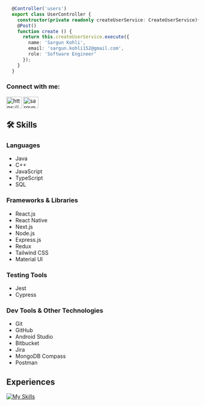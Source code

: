 ```ts

  @Controller('users')
  export class UserController {
    constructor(private readonly createUserService: CreateUserService){ }
    @Post()
    function create () {
      return this.createUserService.execute({
        name: 'Sargun Kohli',
        email: 'sargun.kohli152@gmail.com',
        role: 'Software Engineer'
      });
    }
  }

```

<h3 align="left">Connect with me:</h3>
<p align="left">
<a href="https://www.linkedin.com/in/sargun-kohli-b829a61ba/" target="blank"><img align="center" src="https://raw.githubusercontent.com/rahuldkjain/github-profile-readme-generator/master/src/images/icons/Social/linked-in-alt.svg" alt="https://www.linkedin.com/in/sargun-kohli-b829a61ba/" height="30" width="40" /></a>
<a href="https://www.leetcode.com/sargun_code" target="blank"><img align="center" src="https://raw.githubusercontent.com/rahuldkjain/github-profile-readme-generator/master/src/images/icons/Social/leet-code.svg" alt="sargun_code" height="30" width="40" /></a>
</p>


## 🛠️ Skills

### **Languages**  
- Java  
- C++  
- JavaScript  
- TypeScript  
- SQL

### **Frameworks & Libraries**  
- React.js  
- React Native  
- Next.js  
- Node.js  
- Express.js  
- Redux  
- Tailwind CSS  
- Material UI

### **Testing Tools**  
- Jest  
- Cypress

### **Dev Tools & Other Technologies**  
- Git  
- GitHub  
- Android Studio  
- Bitbucket  
- Jira  
- MongoDB Compass  
- Postman


## Experiences
 
[![My Skills](https://skillicons.dev/icons?i=nextjs,react,js,ts,html,css,nodejs,mysql,mongodb,redux,bootstrap,docker,vscode,powershell,bash,git,github,jest,tailwindcss,postgres,express,vercel,reactnative&perline=6)](https://skillicons.dev)
